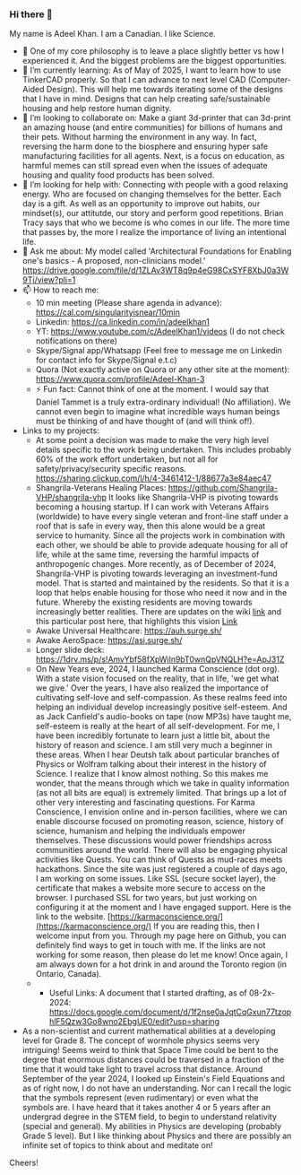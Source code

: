 ### Hi there 👋

My name is Adeel Khan. I am a Canadian. I like Science.

<!--
**genidma/genidma** is a ✨ _special_ ✨ repository because its `README.md` (this file) appears on your GitHub profile. -->

- 🔭 One of my core philosophy is to leave a place slightly better vs how I experienced it. And the biggest problems are the biggest opportunities.
- 🌱 I’m currently learning: As of May of 2025, I want to learn how to use TinkerCAD properly. So that I can advance to next level CAD (Computer-Aided Design). This will help me towards iterating some of the designs that I have in mind. Designs that can help creating safe/sustainable housing and help restore human dignity.
- 👯 I’m looking to collaborate on: Make a giant 3d-printer that can 3d-print an amazing house (and entire communities) for billions of humans and their pets. Without harming the environment in any way. In fact, reversing the harm done to the biosphere and ensuring hyper safe manufacturing facilities for all agents. Next, is a focus on education, as harmful memes can still spread even when the issues of adequate housing and quality food products has been solved.
- 🤔 I’m looking for help with: Connecting with people with a good relaxing energy. Who are focused on changing themselves for the better. Each day is a gift. As well as an opportunity to improve out habits, our mindset(s), our attitutde, our story and perform good repetitions. Brian Tracy says that who we become is who comes in our life. The more time that passes by, the more I realize the importance of living an intentional life. 
- 💬 Ask me about: My model called 'Architectural Foundations for Enabling one's basics - A proposed, non-clinicians model.' https://drive.google.com/file/d/1ZLAv3WT8q9p4eG98CxSYF8XbJ0a3W9Tj/view?pli=1 
- 📫 How to reach me:
  - 10 min meeting (Please share agenda in advance): https://cal.com/singularityisnear/10min
  - Linkedin: https://ca.linkedin.com/in/adeelkhan1
  - YT: https://www.youtube.com/c/AdeelKhan1/videos (I do not check notifications on there)
  - Skype/Signal app/Whatsapp (Feel free to message me on Linkedin for contact info for Skype/Signal e.t.c)
  - Quora (Not exactly active on Quora or any other site at the moment): https://www.quora.com/profile/Adeel-Khan-3
  - ⚡ Fun fact: Cannot think of one at the moment. I would say that Daniel Tammet is a truly extra-ordinary individual! (No affiliation). We cannot even begin to imagine what incredible ways human beings must be thinking of and have thought of (and will think of!).
- Links to my projects:
  - At some point a decision was made to make the very high level details specific to the work being undertaken. This includes probably 60% of the work effort undertaken, but not all for safety/privacy/security specific reasons. https://sharing.clickup.com/l/h/4-3461412-1/88677a3e84aec47
  - Shangrila-Veterans Healing Places: https://github.com/Shangrila-VHP/shangrila-vhp It looks like Shangrila-VHP is pivoting towards becoming a housing startup. If I can work with Veterans Affairs (worldwide) to have every single veteran and front-line staff under a roof that is safe in every way, then this alone would be a great service to humanity. Since all the projects work in combination with each other, we should be able to provide adequate housing for all of life, while at the same time, reversing the harmful impacts of anthropogenic changes. More recently, as of December of 2024, Shangrila-VHP is pivoting towards leveraging an investment-fund model. That is started and maintained by the residents. So that it is a loop that helps enable housing for those who need it now and in the future. Whereby the existing residents are moving towards increasingly better realities. There are updates on the wiki [link](https://github.com/Shangrila-VHP/shangrila-vhp/wiki) and this particular post here, that highlights this vision [Link](https://github.com/Shangrila-VHP/shangrila-vhp/issues/18)
  - Awake Universal Healthcare: https://auh.surge.sh/
  - Awake AeroSpace: https://asi.surge.sh/
  - Longer slide deck: https://1drv.ms/p/s!AmvYbf58fXpWjln9bT0wnQpVNQLH?e=ApJ31Z 
  - On New Years eve, 2024, I launched Karma Conscience (dot org). With a state vision focused on the reality, that in life, 'we get what we give.' Over the years, I have also realized the importance of cultivating self-love and self-compassion. As these realms feed into helping an individual develop increasingly positive self-esteem. And as Jack Canfield's audio-books on tape (now MP3s) have taught me, self-esteem is really at the heart of all self-development. For me, I have been incredibly fortunate to learn just a little bit, about the history of reason and science. I am still very much a beginner in these areas. When I hear Deutsh talk about particular branches of Physics or Wolfram talking about their interest in the history of Science. I realize that I know almost nothing. So this makes me wonder, that the means through which we take in quality information (as not all bits are equal) is extremely limited. That brings up a lot of other very interesting and fascinating questions. For Karma Conscience, I envision online and in-person facilities, where we can enable discourse focused on promoting reason, science, history of science, humanism and helping the individuals empower themselves. These discussions would power friendships across communities around the world. There will also be engaging physical activities like Quests. You can think of Quests as mud-races meets hackathons. Since the site was just registered a couple of days ago, I am working on some issues. Like SSL (secure socket layer), the certificate that makes a website more secure to access on the browser. I purchased SSL for two years, but just working on configuring it at the moment and I have engaged support. Here is the link to the website. [https://karmaconscience.org/](https://karmaconscience.org/) If you are reading this, then I welcome input from you. Through my page here on Github, you can definitely find ways to get in touch with me. If the links are not working for some reason, then please do let me know! Once again, I am always down for a hot drink in and around the Toronto region (in Ontario, Canada). 
  - - Useful Links: A document that I started drafting, as of 08-2x-2024: https://docs.google.com/document/d/1f2nse0aJqtCqGxun77tzophlF5Qzw3Go8wno2EbgUE0/edit?usp=sharing
- As a non-scientist and current mathematical abilities at a developing level for Grade 8. The concept of wormhole physics seems very intriguing! Seems weird to think that Space Time could be bent to the degree that enormous distances could be traversed in a fraction of the time that it would take light to travel across that distance. Around September of the year 2024, I looked up Einstein's Field Equations and as of right now, I do not have an understanding. Nor can I recall the logic that the symbols represent (even rudimentary) or even what the symbols are. I have heard that it takes another 4 or 5 years after an undergrad degree in the STEM field, to begin to understand relativity (special and general). My abilities in Physics are developing (probably Grade 5 level). But I like thinking about Physics and there are possibly an infinite set of topics to think about and meditate on!

Cheers!
